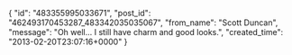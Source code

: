  {
   "id": "483355995033671",
   "post_id": "462493170453287_483342035035067",
   "from_name": "Scott Duncan",
   "message": "Oh well... I still have charm and good looks.",
   "created_time": "2013-02-20T23:07:16+0000"
 }
